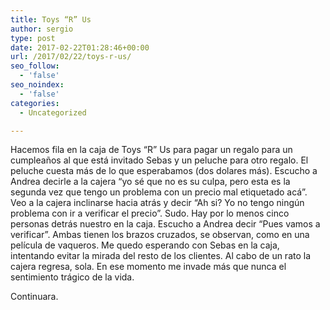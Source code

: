 ```yaml
---
title: Toys “R” Us
author: sergio
type: post
date: 2017-02-22T01:28:46+00:00
url: /2017/02/22/toys-r-us/
seo_follow:
  - 'false'
seo_noindex:
  - 'false'
categories:
  - Uncategorized

---
```

Hacemos fila en la caja de Toys &#8220;R&#8221; Us para pagar un regalo para un cumpleaños al que está invitado Sebas y un peluche para otro regalo. El peluche cuesta más de lo que esperabamos (dos dolares más). Escucho a Andrea decirle a la cajera &#8220;yo sé que no es su culpa, pero esta es la segunda vez que tengo un problema con un precio mal etiquetado acá&#8221;. Veo a la cajera inclinarse hacia atrás y decir &#8220;Ah si? Yo no tengo ningún problema con ir a verificar el precio&#8221;. Sudo. Hay por lo menos cinco personas detrás nuestro en la caja. Escucho a Andrea decir &#8220;Pues vamos a verificar&#8221;. Ambas tienen los brazos cruzados, se observan, como en una película de vaqueros. Me quedo esperando con Sebas en la caja, intentando evitar la mirada del resto de los clientes. Al cabo de un rato la cajera regresa, sola. En ese momento me invade más que nunca el sentimiento trágico de la vida.

Continuara.

&nbsp;